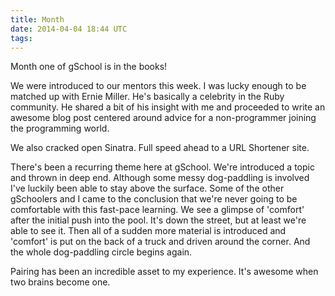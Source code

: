 ```yaml
---
title: Month
date: 2014-04-04 18:44 UTC
tags:
---
```


Month one of gSchool is in the books!

We were introduced to our mentors this week. I was lucky enough to be matched up with Ernie Miller. He's basically a celebrity
in the Ruby community. He shared a bit of his insight with me and proceeded to write an awesome blog post centered around advice
for a non-programmer joining the programming world.

We also cracked open Sinatra. Full speed ahead to a URL Shortener site.

There's been a recurring theme here at gSchool. We're introduced a topic and thrown in deep end. Although some messy
dog-paddling is involved I've luckily been able to stay above the surface. Some of the other gSchoolers and I came to
the conclusion that we're never going to be comfortable with this fast-pace learning. We see a glimpse of 'comfort' after
the initial push into the pool. It's down the street, but at least we're able to see it. Then all of a sudden more material
is introduced and 'comfort' is put on the back of a truck and driven around the corner. And the whole dog-paddling circle
begins again.

Pairing has been an incredible asset to my experience. It's awesome when two brains become one.

